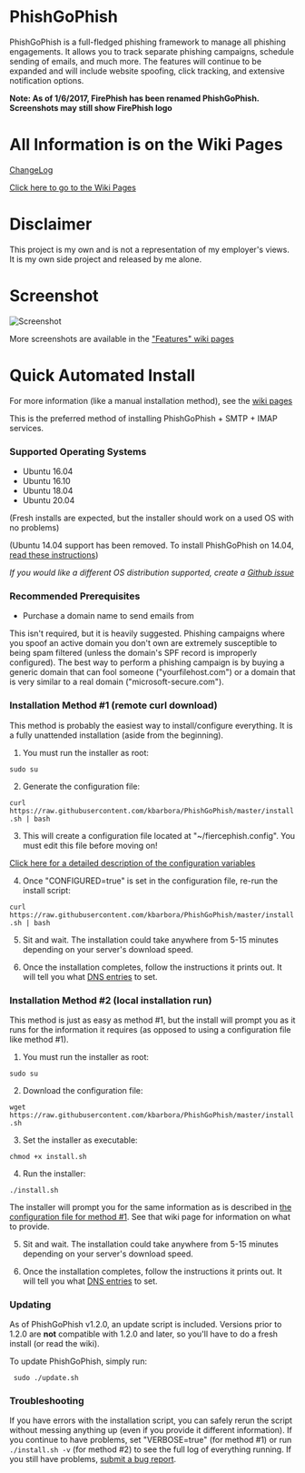 # PhishGoPhish


PhishGoPhish is a full-fledged phishing framework to manage all phishing engagements.  It allows you to track separate phishing campaigns, schedule sending of emails, and much more. The features will continue to be expanded and will include website spoofing, click tracking, and extensive notification options.

**Note: As of 1/6/2017, FirePhish has been renamed PhishGoPhish. Screenshots may still show FirePhish logo**

# All Information is on the Wiki Pages

[ChangeLog](https://github.com/kbarbora/PhishGoPhish/wiki/Changelog)

[Click here to go to the Wiki Pages](https://github.com/kbarbora/PhishGoPhish/wiki)

# Disclaimer

This project is my own and is not a representation of my employer's views. It is my own side project and released by me alone.

# Screenshot

![Screenshot](http://i.imgur.com/v852BbM.png)

More screenshots are available in the ["Features" wiki pages](https://github.com/kbarbora/PhishGoPhish/wiki/Features-Overview)

# Quick Automated Install

For more information (like a manual installation method), see the [wiki pages](https://github.com/kbarbora/PhishGoPhish/wiki)

This is the preferred method of installing PhishGoPhish + SMTP + IMAP services.

### Supported Operating Systems
* Ubuntu 16.04
* Ubuntu 16.10
* Ubuntu 18.04
* Ubuntu 20.04

(Fresh installs are expected, but the installer should work on a used OS with no problems)

(Ubuntu 14.04 support has been removed. To install PhishGoPhish on 14.04, [read these instructions](https://github.com/kbarbora/PhishGoPhish/wiki/Ubuntu-14.04-Installation-Guide))

_If you would like a different OS distribution supported, create a [Github issue](https://github.com/kbarbora/PhishGoPhish/issues)_


### Recommended Prerequisites
* Purchase a domain name to send emails from

This isn't required, but it is heavily suggested. Phishing campaigns where you spoof an active domain you don't own are extremely susceptible to being spam filtered (unless the domain's SPF record is improperly configured). The best way to perform a phishing campaign is by buying a generic domain that can fool someone ("yourfilehost.com") or a domain that is very similar to a real domain ("microsoft-secure.com").

### Installation Method #1 (remote curl download)

This method is probably the easiest way to install/configure everything. It is a fully unattended installation (aside from the beginning).

 1. You must run the installer as root:

   ```sudo su```

 2. Generate the configuration file:

   ```curl https://raw.githubusercontent.com/kbarbora/PhishGoPhish/master/install.sh | bash```

 3. This will create a configuration file located at "~/fiercephish.config".  You must edit this file before moving on!

   [Click here for a detailed description of the configuration variables](https://github.com/kbarbora/PhishGoPhish/wiki/Installation-Configuration-File)

 4. Once "CONFIGURED=true" is set in the configuration file, re-run the install script:

   ```curl https://raw.githubusercontent.com/kbarbora/PhishGoPhish/master/install.sh | bash```

 5. Sit and wait.  The installation could take anywhere from 5-15 minutes depending on your server's download speed.

 6. Once the installation completes, follow the instructions it prints out.  It will tell you what [DNS entries](https://github.com/kbarbora/PhishGoPhish/wiki/DNS-Configurations) to set.


### Installation Method #2 (local installation run)

This method is just as easy as method #1, but the install will prompt you as it runs for the information it requires (as opposed to using a configuration file like method #1).

 1. You must run the installer as root:

   ```sudo su```
 
 2. Download the configuration file:

   ```wget https://raw.githubusercontent.com/kbarbora/PhishGoPhish/master/install.sh```

 3. Set the installer as executable:

   ```chmod +x install.sh```

 4. Run the installer:

   ``` ./install.sh ```

   The installer will prompt you for the same information as is described in [the configuration file for method #1](https://github.com/kbarbora/PhishGoPhish/wiki/Installation-Configuration-File).  See that wiki page for information on what to provide.

 5. Sit and wait.  The installation could take anywhere from 5-15 minutes depending on your server's download speed.

 6. Once the installation completes, follow the instructions it prints out.  It will tell you what [DNS entries](https://github.com/kbarbora/PhishGoPhish/wiki/DNS-Configurations) to set.


### Updating

As of PhishGoPhish v1.2.0, an update script is included.  Versions prior to 1.2.0 are **not** compatible with 1.2.0 and later, so you'll have to do a fresh install (or read the wiki).

To update PhishGoPhish, simply run:
   ```
    sudo ./update.sh
   ```
### Troubleshooting

If you have errors with the installation script, you can safely rerun the script without messing anything up (even if you provide it different information). If you continue to have problems, set "VERBOSE=true" (for method #1) or run ```./install.sh -v``` (for method #2) to see the full log of everything running.  If you still have problems, [submit a bug report](https://github.com/kbarbora/PhishGoPhish/wiki/Reporting-Bugs).